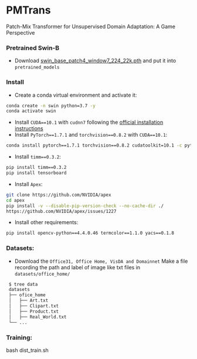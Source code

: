 # PMTrans
Patch-Mix Transformer for Unsupervised Domain Adaptation: A Game Perspective

### Pretrained Swin-B

- Download [swin_base_patch4_window7_224_22k.pth](https://github.com/SwinTransformer/storage/releases/download/v1.0.0/swin_base_patch4_window7_224_22k.pth) and put it into `pretrained_models`

### Install

- Create a conda virtual environment and activate it:

```bash
conda create -n swin python=3.7 -y
conda activate swin
```

- Install `CUDA==10.1` with `cudnn7` following
  the [official installation instructions](https://docs.nvidia.com/cuda/cuda-installation-guide-linux/index.html)
- Install `PyTorch==1.7.1` and `torchvision==0.8.2` with `CUDA==10.1`:

```bash
conda install pytorch==1.7.1 torchvision==0.8.2 cudatoolkit=10.1 -c pytorch
```

- Install `timm==0.3.2`:

```bash
pip install timm==0.3.2
pip install tensorboard 
```

- Install `Apex`:

```bash
git clone https://github.com/NVIDIA/apex
cd apex
pip install -v --disable-pip-version-check --no-cache-dir ./
https://github.com/NVIDIA/apex/issues/1227
```

- Install other requirements:

```bash
pip install opencv-python==4.4.0.46 termcolor==1.1.0 yacs==0.1.8
```

### Datasets:

- Download the `Office31, Office Home, VisDA and Domainnet` Make a file recording the path and label of image like txt files in `datasets/office_home/`

 ```bash
  $ tree data
  datasets
  ├── ofice_home
  │   ├── Art.txt
  │   ├── Clipart.txt
  │   ├── Product.txt
  │   ├── Real_World.txt
  └── ...
  ```   

### Training:

bash dist_train.sh
